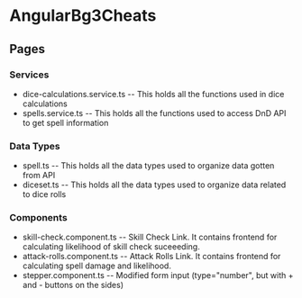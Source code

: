 # AngularBg3Cheats

## Pages

### Services

- dice-calculations.service.ts -- This holds all the functions used in dice calculations
- spells.service.ts -- This holds all the functions used to access DnD API to get spell information

### Data Types

- spell.ts -- This holds all the data types used to organize data gotten from API
- diceset.ts -- This holds all the data types used to organize data related to dice rolls

### Components

- skill-check.component.ts -- Skill Check Link.
It contains frontend for calculating likelihood of skill check suceeeding.
- attack-rolls.component.ts -- Attack Rolls Link.
It contains frontend for calculating spell damage and likelihood.
- stepper.component.ts -- Modified form input (type="number", but with + and - buttons on the sides)
